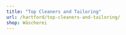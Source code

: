 ```yaml
---
title: "Top Cleaners and Tailoring"
url: /hartford/top-cleaners-and-tailoring/
shop: Wäscherei
---
```

